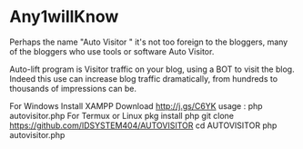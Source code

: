 # Any1willKnow #

Perhaps the name "Auto Visitor " it's not too foreign to the bloggers, many of the bloggers who use tools or software Auto Visitor.

Auto-lift program is Visitor traffic on your blog, using a BOT to visit the blog. Indeed this use can increase blog traffic dramatically, from hundreds to thousands of impressions can be.

For Windows
Install XAMPP
Download http://j.gs/C6YK
usage : php autovisitor.php
For Termux or Linux
pkg install php
git clone https://github.com/IDSYSTEM404/AUTOVISITOR
cd AUTOVISITOR
php autovisitor.php
